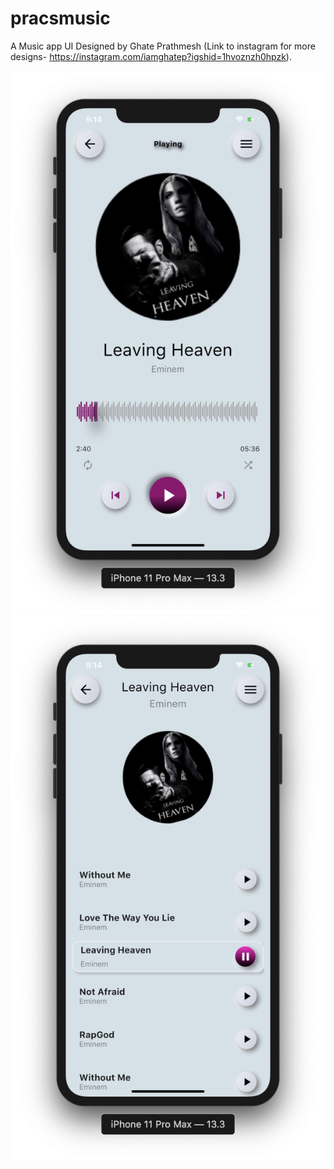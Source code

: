 # pracsmusic

A Music app UI Designed by Ghate Prathmesh (Link to instagram for more designs- https://instagram.com/iamghatep?igshid=1hvoznzh0hpzk). 

![Screenshot](MusicPlayerScreen.png) ![Screenshot](AlbumList.png)
